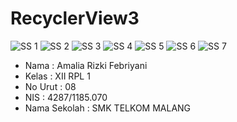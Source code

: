 # RecyclerView3

![SS 1](https://github.com/amaliarizkif/RecyclerView3/blob/master/Screenshot_2016-11-05-16-17-25-58.png)
![SS 2](https://github.com/amaliarizkif/RecyclerView3/blob/master/Screenshot_2016-11-05-16-17-30-88.png)
![SS 3](https://github.com/amaliarizkif/RecyclerView3/blob/master/Screenshot_2016-11-05-16-17-41-49.png)
![SS 4](https://github.com/amaliarizkif/RecyclerView3/blob/master/Screenshot_2016-11-05-16-18-26-89.png)
![SS 5](https://github.com/amaliarizkif/RecyclerView3/blob/master/Screenshot_2016-11-05-16-18-38-32.png)
![SS 6](https://github.com/amaliarizkif/RecyclerView3/blob/master/Screenshot_2016-11-05-16-18-42-29.png)
![SS 7](https://github.com/amaliarizkif/RecyclerView3/blob/master/Screenshot_2016-11-05-16-18-58-63.png)


+ Nama : Amalia Rizki Febriyani 
+ Kelas : XII RPL 1
+ No Urut : 08
+ NIS : 4287/1185.070
+ Nama Sekolah : SMK TELKOM MALANG 
